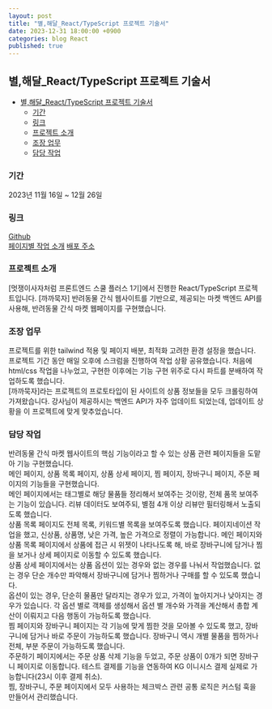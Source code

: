 ```yaml
---
layout: post
title: "별,해달_React/TypeScript 프로젝트 기술서"
date: 2023-12-31 18:00:00 +0900
categories: blog React
published: true
---
```


## 별,해달\_React/TypeScript 프로젝트 기술서

- [별,해달\_React/TypeScript 프로젝트 기술서](#별해달_reacttypescript-프로젝트-기술서)
  - [기간](#기간)
  - [링크](#링크)
  - [프로젝트 소개](#프로젝트-소개)
  - [조장 업무](#조장-업무)
  - [담당 작업](#담당-작업)

### 기간

2023년 11월 16일 ~ 12월 26일

### 링크

[Github][]  
[페이지별 작업 소개][]
[배포 주소][]

### 프로젝트 소개

[멋쟁이사자처럼 프론트엔드 스쿨 플러스 1기]에서 진행한 React/TypeScript 프로젝트입니다. [까까묵자] 반려동물 간식 웹사이트를 기반으로, 제공되는 마켓 백엔드 API를 사용해, 반려동물 간식 마켓 웹페이지를 구현했습니다.

### 조장 업무

프로젝트를 위한 tailwind 적용 및 페이지 배분, 최적화 고려한 환경 설정을 했습니다.  
프로젝트 기간 동안 매일 오후에 스크럼을 진행하여 작업 상황 공유했습니다. 처음에 html/css 작업을 나누었고, 구현한 이후에는 기능 구현 위주로 다시 파트를 분배하여 작업하도록 했습니다.  
[까까묵자]라는 프로젝트의 프로토타입이 된 사이트의 상품 정보들을 모두 크롤링하여 가져왔습니다. 강사님이 제공하시는 백엔드 API가 자주 업데이트 되었는데, 업데이트 상황을 이 프로젝트에 맞게 맞추었습니다.

### 담당 작업

반려동물 간식 마켓 웹사이트의 핵심 기능이라고 할 수 있는 상품 관련 페이지들을 도맡아 기능 구현했습니다.  
메인 페이지, 상품 목록 페이지, 상품 상세 페이지, 찜 페이지, 장바구니 페이지, 주문 페이지의 기능들을 구현했습니다.  
메인 페이지에서는 태그별로 해당 물품들 정리해서 보여주는 것이랑, 전체 품목 보여주는 기능이 있습니다. 리뷰 데이터도 보여주되, 별점 4개 이상 리뷰만 필터링해서 노출되도록 했습니다.  
상품 목록 페이지도 전체 목록, 키워드별 목록을 보여주도록 했습니다. 페이지네이션 작업을 했고, 신상품, 상품명, 낮은 가격, 높은 가격으로 정렬이 가능합니다. 메인 페이지와 상품 목록 페이지에서 상품에 접근 시 위젯이 나타나도록 해, 바로 장바구니에 담거나 찜을 보거나 상세 페이지로 이동할 수 있도록 했습니다.  
상품 상세 페이지에서는 상품 옵션이 있는 경우와 없는 경우를 나눠서 작업했습니다. 없는 경우 단순 개수만 파악해서 장바구니에 담거나 찜하거나 구매를 할 수 있도록 했습니다.  
옵션이 있는 경우, 단순히 물품만 달라지는 경우가 있고, 가격이 높아지거나 낮아지는 경우가 있습니다. 각 옵션 별로 객체를 생성해서 옵션 별 개수와 가격을 계산해서 총합 계산이 이뤄지고 다음 행동이 가능하도록 했습니다.  
찜 페이지와 장바구니 페이지는 각 기능에 맞게 찜한 것을 모아볼 수 있도록 했고, 장바구니에 담거나 바로 주문이 가능하도록 했습니다. 장바구니 역시 개별 물품을 찜하거나 전체, 부분 주문이 가능하도록 했습니다.  
주문하기 페이지에서는 주문 상품 삭제 기능을 두었고, 주문 상품이 0개가 되면 장바구니 페이지로 이동합니다. 테스트 결제를 기능을 연동하여 KG 이니시스 결제 실제로 가능합니다(23시 이후 결제 취소).  
찜, 장바구니, 주문 페이지에서 모두 사용하는 체크박스 관련 공통 로직은 커스텀 훅을 만들어서 관리했습니다.

[Github]: https://github.com/likelion-plus/counting-stars-13
[배포 주소]: https://counting-stars.netlify.app/
[페이지별 작업 소개]: https://github.com/likelion-plus/counting-stars-13/wiki/%5B%ED%8E%98%EC%9D%B4%EC%A7%80%EB%B3%84-%EC%9E%91%EC%97%85-%EC%86%8C%EA%B0%9C%5D
